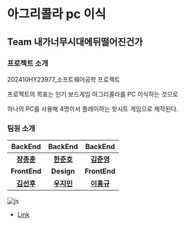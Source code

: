 # 아그리콜라 pc 이식
## Team 내가너무시대에뒤떨어진건가
### 프로젝트 소개 
  202410HY23977_소프트웨어공학 프로젝트
  
  프로젝트의 목표는 인기 보드게임 아그리콜라를 PC 이식하는 것으로

  하나의 PC를 사용해 4명이서 플레이하는 핫시트 게임으로 제작된다.
  
### 팀원 소개


|BackEnd|BackEnd|BackEnd|
|:---:|:---:|:---:|
|[**장종훈**](https://github.com/KKIIO21)|[**한준호**](https://github.com/GoGradually)|[**김준영**](https://github.com/trueu1120)|
|**FrontEnd**|**Design**|**FrontEnd**|
|[**김선후**](https://github.com/HiImSUN)|[**우지민**](https://github.com/jimino3o)|[**이홍규**](https://github.com/hongkyuLee)|

  
![js](https://img.shields.io/badge/Jira-0052CC?style=for-the-badge&logo=Jira&logoColor=white) 
- [Link](https://nnsdsg.atlassian.net/jira/software/projects/SCRUM/boards/1/timeline?shared=&atlOrigin=eyJpIjoiMmZmMjMyMzNiNTMwNDRjN2EwZjJlMDZjODc2MWRiZDIiLCJwIjoiaiJ9)
